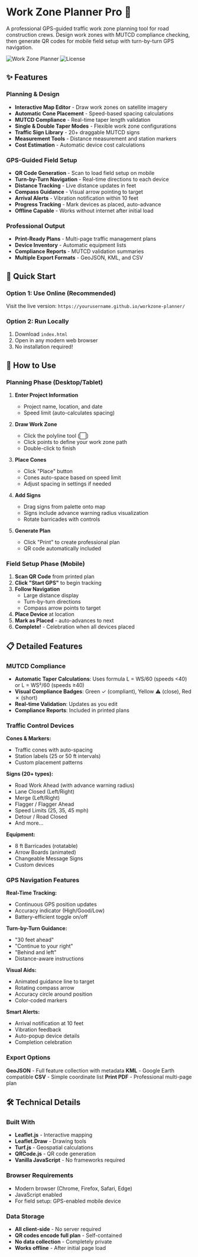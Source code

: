 # Work Zone Planner Pro 🚧

A professional GPS-guided traffic work zone planning tool for road construction crews. Design work zones with MUTCD compliance checking, then generate QR codes for mobile field setup with turn-by-turn GPS navigation.

![Work Zone Planner](https://img.shields.io/badge/status-active-success)
![License](https://img.shields.io/badge/license-MIT-blue)

## ✨ Features

### Planning & Design
- **Interactive Map Editor** - Draw work zones on satellite imagery
- **Automatic Cone Placement** - Speed-based spacing calculations
- **MUTCD Compliance** - Real-time taper length validation
- **Single & Double Taper Modes** - Flexible work zone configurations
- **Traffic Sign Library** - 20+ draggable MUTCD signs
- **Measurement Tools** - Distance measurement and station markers
- **Cost Estimation** - Automatic device cost calculations

### GPS-Guided Field Setup
- **QR Code Generation** - Scan to load field setup on mobile
- **Turn-by-Turn Navigation** - Real-time directions to each device
- **Distance Tracking** - Live distance updates in feet
- **Compass Guidance** - Visual arrow pointing to target
- **Arrival Alerts** - Vibration notification within 10 feet
- **Progress Tracking** - Mark devices as placed, auto-advance
- **Offline Capable** - Works without internet after initial load

### Professional Output
- **Print-Ready Plans** - Multi-page traffic management plans
- **Device Inventory** - Automatic equipment lists
- **Compliance Reports** - MUTCD validation summaries
- **Multiple Export Formats** - GeoJSON, KML, and CSV

## 🚀 Quick Start

### Option 1: Use Online (Recommended)
Visit the live version: `https://yourusername.github.io/workzone-planner/`

### Option 2: Run Locally
1. Download `index.html`
2. Open in any modern web browser
3. No installation required!

## 📱 How to Use

### Planning Phase (Desktop/Tablet)

1. **Enter Project Information**
   - Project name, location, and date
   - Speed limit (auto-calculates spacing)

2. **Draw Work Zone**
   - Click the polyline tool (⬜)
   - Click points to define your work zone path
   - Double-click to finish

3. **Place Cones**
   - Click "Place" button
   - Cones auto-space based on speed limit
   - Adjust spacing in settings if needed

4. **Add Signs**
   - Drag signs from palette onto map
   - Signs include advance warning radius visualization
   - Rotate barricades with controls

5. **Generate Plan**
   - Click "Print" to create professional plan
   - QR code automatically included

### Field Setup Phase (Mobile)

1. **Scan QR Code** from printed plan
2. **Click "Start GPS"** to begin tracking
3. **Follow Navigation**
   - Large distance display
   - Turn-by-turn directions
   - Compass arrow points to target
4. **Place Device** at location
5. **Mark as Placed** - auto-advances to next
6. **Complete!** - Celebration when all devices placed

## 📋 Detailed Features

### MUTCD Compliance
- **Automatic Taper Calculations**: Uses formula L = WS/60 (speeds <40) or L = WS²/60 (speeds ≥40)
- **Visual Compliance Badges**: Green ✓ (compliant), Yellow ⚠ (close), Red ✗ (short)
- **Real-time Validation**: Updates as you edit
- **Compliance Reports**: Included in printed plans

### Traffic Control Devices

**Cones & Markers:**
- Traffic cones with auto-spacing
- Station labels (25 or 50 ft intervals)
- Custom placement patterns

**Signs (20+ types):**
- Road Work Ahead (with advance warning radius)
- Lane Closed (Left/Right)
- Merge (Left/Right)
- Flagger / Flagger Ahead
- Speed Limits (25, 35, 45 mph)
- Detour / Road Closed
- And more...

**Equipment:**
- 8 ft Barricades (rotatable)
- Arrow Boards (animated)
- Changeable Message Signs
- Custom devices

### GPS Navigation Features

**Real-Time Tracking:**
- Continuous GPS position updates
- Accuracy indicator (High/Good/Low)
- Battery-efficient toggle on/off

**Turn-by-Turn Guidance:**
- "30 feet ahead"
- "Continue to your right"
- "Behind and left"
- Distance-aware instructions

**Visual Aids:**
- Animated guidance line to target
- Rotating compass arrow
- Accuracy circle around position
- Color-coded markers

**Smart Alerts:**
- Arrival notification at 10 feet
- Vibration feedback
- Auto-popup device details
- Completion celebration

### Export Options

**GeoJSON** - Full feature collection with metadata
**KML** - Google Earth compatible
**CSV** - Simple coordinate list
**Print PDF** - Professional multi-page plan

## 🛠️ Technical Details

### Built With
- **Leaflet.js** - Interactive mapping
- **Leaflet.Draw** - Drawing tools
- **Turf.js** - Geospatial calculations
- **QRCode.js** - QR code generation
- **Vanilla JavaScript** - No frameworks required

### Browser Requirements
- Modern browser (Chrome, Firefox, Safari, Edge)
- JavaScript enabled
- For field setup: GPS-enabled mobile device

### Data Storage
- **All client-side** - No server required
- **QR codes encode full plan** - Self-contained
- **No data collection** - Completely private
- **Works offline** - After initial page load



